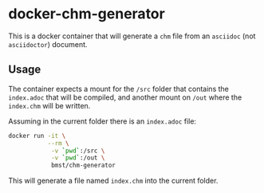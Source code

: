 # docker-chm-generator

This is a docker container that will generate a `chm` file from an `asciidoc`
(not `asciidoctor`) document.

## Usage

The container expects a mount for the `/src` folder that contains the
`index.adoc` that will be compiled, and another mount on `/out` where the
`index.chm` will be written.

Assuming in the current folder there is an `index.adoc` file:

```sh
docker run -it \
           --rm \
            -v `pwd`:/src \
            -v `pwd`:/out \
            bmst/chm-generator
```

This will generate a file named `index.chm` into the current folder.

